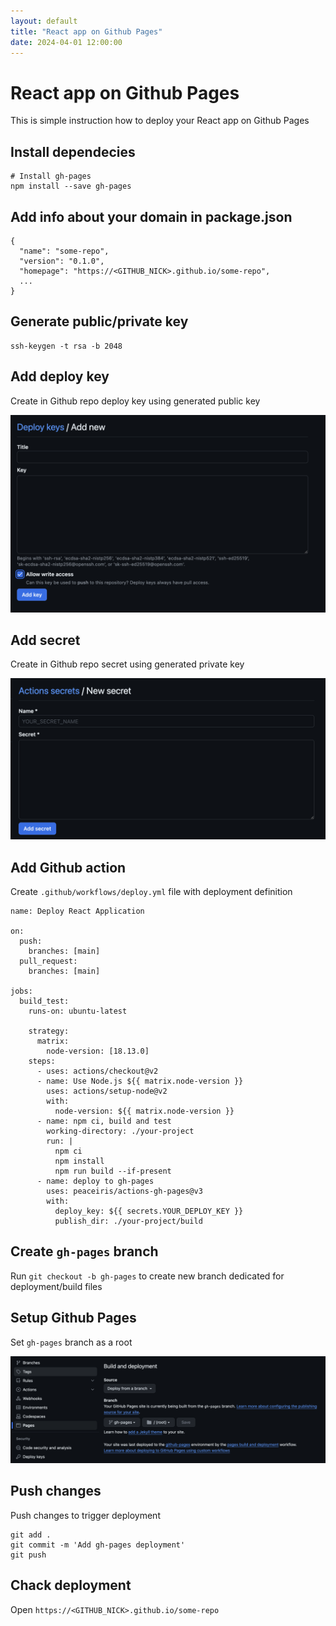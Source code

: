 ```yaml
---
layout: default
title: "React app on Github Pages"
date: 2024-04-01 12:00:00
---
```


# React app on Github Pages

This is simple instruction how to deploy your React app on Github Pages

## Install dependecies

```
# Install gh-pages
npm install --save gh-pages
```

## Add info about your domain in package.json

```
{
  "name": "some-repo",
  "version": "0.1.0",
  "homepage": "https://<GITHUB_NICK>.github.io/some-repo",
  ...
}
```

## Generate public/private key

```
ssh-keygen -t rsa -b 2048
```

## Add deploy key

Create in Github repo deploy key using generated public key

![](https://raw.githubusercontent.com//barto14753/blog/gh-pages/docs/assets/react-on-github-pages/add_deploy_key.png)

## Add secret

Create in Github repo secret using generated private key

![](https://raw.githubusercontent.com//barto14753/blog/gh-pages/docs/assets/react-on-github-pages/add_secret.png)

## Add Github action

Create `.github/workflows/deploy.yml` file with deployment definition

```
name: Deploy React Application

on:
  push:
    branches: [main]
  pull_request:
    branches: [main]

jobs:
  build_test:
    runs-on: ubuntu-latest

    strategy:
      matrix:
        node-version: [18.13.0]
    steps:
      - uses: actions/checkout@v2
      - name: Use Node.js ${{ matrix.node-version }}
        uses: actions/setup-node@v2
        with:
          node-version: ${{ matrix.node-version }}
      - name: npm ci, build and test
        working-directory: ./your-project
        run: |
          npm ci
          npm install
          npm run build --if-present
      - name: deploy to gh-pages
        uses: peaceiris/actions-gh-pages@v3
        with:
          deploy_key: ${{ secrets.YOUR_DEPLOY_KEY }}
          publish_dir: ./your-project/build

```

## Create `gh-pages` branch

Run `git checkout -b gh-pages` to create new branch dedicated for deployment/build files

## Setup Github Pages

Set `gh-pages` branch as a root

![](https://raw.githubusercontent.com//barto14753/blog/gh-pages/docs/assets/react-on-github-pages/setup-gh-pages.png)

## Push changes

Push changes to trigger deployment

```
git add .
git commit -m 'Add gh-pages deployment'
git push
```

## Chack deployment

Open `https://<GITHUB_NICK>.github.io/some-repo`
